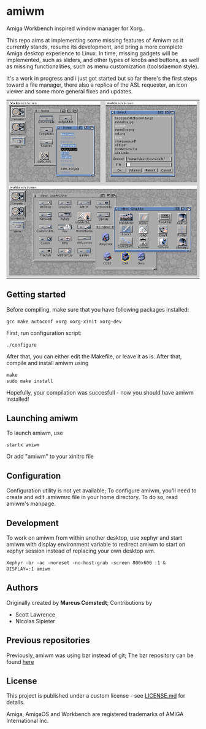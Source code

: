 # amiwm
Amiga Workbench inspired window manager for Xorg..

This repo aims at implementing some missing features of Amiwm as it currently stands,
resume its development, and bring a more complete Amiga desktop experience to Linux.
In time, missing gadgets will be implemented, such as sliders, and other types of knobs and buttons,
as well as missing functionalities, such as menu customization (toolsdaemon style).

It's a work in progress and i just got started but so far there's the first steps toward a file manager, 
there also a replica of the ASL requester, an icon viewer and some more general fixes and updates.

<div align="center">
<table>
<tr>
  <td bgcolor=lightgray style="vertical-align:top"><img src="Screenshots/workbench1.png" alt="Workbench" title="Workbench"</img></td>
  <td bgcolor=lightgray style="vertical-align:top"><img src="Screenshots/reqasl.png" alt="ASL requester" title="ASL requester"</img></td>
</tr>
<tr>
  <td bgcolor=lightgray colspan=2 style="vertical-align:top"><img src="Screenshots/viewer.png" alt="Icon viewer" title="Icon Viewer"</img></td>
</tr>
</table>
</div>


## Getting started
Before compiling, make sure that you have following packages installed:

```
gcc make autoconf xorg xorg-xinit xorg-dev
```

First, run configuration script:

```
./configure
```

After that, you can either edit the Makefile, or leave it as is. After that, compile and install amiwm using

```
make
sudo make install
```

Hopefully, your compilation was succesfull - now you should have amiwm installed!

## Launching amiwm
To launch amiwm, use

```
startx amiwm
```

Or add "amiwm" to your xinitrc file

## Configuration
Configuration utility is not yet available; To configure amiwm, you'll need
to create and edit .amiwmrc file in your home directory. To do so, read
amiwm's manpage.


## Development
To work on amiwm from within another desktop, use xephyr and
start amiwm with display environment variable to redirect amiwm to 
start on xephyr session instead of replacing your own desktop wm.
```
Xephyr -br -ac -noreset -no-host-grab -screen 800x600 :1 &
DISPLAY=:1 amiwm
```

## Authors
Originally created by **Marcus Comstedt**;
Contributions by
* Scott Lawrence
* Nicolas Sipieter

## Previous repositories
Previously, amiwm was using bzr instead of git; The bzr repository can be found [here](http://mc.pp.se/bzr/amiwm/)
## License
This project is published under a custom license - see [LICENSE.md](LICENSE.md) for details.

Amiga, AmigaOS and Workbench are registered trademarks of AMIGA International Inc.
